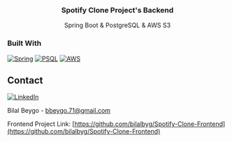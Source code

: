 <!-- PROJECT LOGO -->
<br />
<div align="center">

  <h3 align="center">Spotify Clone Project's Backend</h3>
  <p align="center">
    Spring Boot & PostgreSQL & AWS S3
  </p>
</div>

### Built With 
[![Spring][Spring]][Spring-url] [![PSQL][PSQL]][PSQL-url] [![AWS][AWS]][AWS-url]

<!-- CONTACT -->
## Contact
[![LinkedIn][linkedin-shield]][linkedin-url]

Bilal Beygo - bbeygo.71@gmail.com

Frontend Project Link: [https://github.com/bilalbyg/Spotify-Clone-Frontend](https://github.com/bilalbyg/Spotify-Clone-Frontend)

<!-- MARKDOWN LINKS & IMAGES -->
<!-- https://www.markdownguide.org/basic-syntax/#reference-style-links -->
[linkedin-shield]: https://img.shields.io/badge/-LinkedIn-black.svg?style=for-the-badge&logo=linkedin&colorB=555
[linkedin-url]: https://www.linkedin.com/in/bilal-beygo/

[Spring]: https://img.shields.io/badge/Spring-6DB33F?style=for-the-badge&logo=spring&logoColor=white
[Spring-url]: https://spring.io/projects/spring-boot

[PSQL]: https://img.shields.io/badge/PostgreSQL-316192?style=for-the-badge&logo=postgresql&logoColor=white
[PSQL-url]: https://www.postgresql.org/

[AWS]: 	https://img.shields.io/badge/Amazon_AWS-232F3E?style=for-the-badge&logo=amazon-aws&logoColor=white
[AWS-url]: https://aws.amazon.com/tr/
